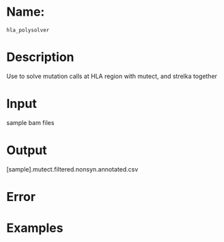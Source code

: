 # Name:
    hla_polysolver

# Description
  Use to solve mutation calls at HLA region with mutect, and strelka together

# Input
  sample bam files

# Output
  [sample].mutect.filtered.nonsyn.annotated.csv

# Error

# Examples
